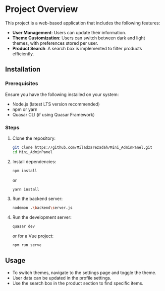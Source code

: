 # Project Overview

This project is a web-based application that includes the following features:

- **User Management**: Users can update their information.
- **Theme Customization**: Users can switch between dark and light themes, with preferences stored per user.
- **Product Search**: A search box is implemented to filter products efficiently.

## Installation

### Prerequisites

Ensure you have the following installed on your system:

- Node.js (latest LTS version recommended)
- npm or yarn
- Quasar CLI (if using Quasar Framework)

### Steps

1. Clone the repository:
   ```sh
   git clone https://github.com/Miladzarezadah/Mini_AdminPanel.git
   cd Mini_AdminPanel
   ```
2. Install dependencies:
   ```sh
   npm install
   ```
   or
   ```sh
   yarn install
   ```
3. Run the backend server:
   ```sh
   nodemon .\backend\server.js
   ```
4. Run the development server:
   ```sh
   quasar dev
   ```
   or for a Vue project:
   ```sh
   npm run serve
   ```

## Usage

- To switch themes, navigate to the settings page and toggle the theme.
- User data can be updated in the profile settings.
- Use the search box in the product section to find specific items.
